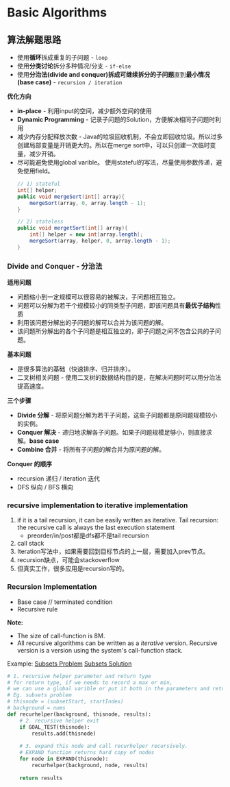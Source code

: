 <extoc></extoc>

# Basic Algorithms

## 算法解题思路

- 使用**循环**拆成重复的子问题 - `loop`
- 使用**分类讨论**拆分多种情况/分支 - `if-else`
- 使用**分治法(divide and conquer)**拆成**可继续拆分的子问题**直到**最小情况(base case)** - `recursion / iteration`

__优化方向__

- **in-place** - 利用input的空间，减少额外空间的使用
- **Dynamic Programming** - 记录子问题的Solution，方便解决相同子问题时利用
- 减少内存分配释放次数 - Java的垃圾回收机制，不会立即回收垃圾。所以过多创建局部变量是开销更大的。所以在merge sort中，可以只创建一次临时变量，减少开销。
- 尽可能避免使用global varible。 使用stateful的写法，尽量使用参数传递，避免使用field。
    ```java
    // 1) stateful
    int[] helper;
    public void mergeSort(int[] array){
    	mergeSort(array, 0, array.length - 1);
    }
    
    // 2) stateless
    public void mergetSort(int[] array){
    	int[] helper = new int[array.length];
    	mergeSort(array, helper, 0, array.length - 1);
    }
    ```
    

### Divide and Conquer - 分治法

__适用问题__

- 问题缩小到一定规模可以很容易的被解决，子问题相互独立。
- 问题可以分解为若干个规模较小的同类型子问题，即该问题具有**最优子结构**性质
- 利用该问题分解出的子问题的解可以合并为该问题的解。
- 该问题所分解出的各个子问题是相互独立的，即子问题之间不包含公共的子问题。

__基本问题__

- 是很多算法的基础（快速排序、归并排序）。
- 二叉树相关问题 - 使用二叉树的数据结构目的是，在解决问题时可以用分治法提高速度。

__三个步骤__

- **Divide 分解** - 将原问题分解为若干子问题，这些子问题都是原问题规模较小的实例。
- **Conquer 解决** - 递归地求解各子问题。如果子问题规模足够小，则直接求解。**base case**
- **Combine 合并** - 将所有子问题的解合并为原问题的解。

__Conquer 的顺序__

- recursion 递归 / iteration 迭代
- DFS 纵向 / BFS 横向

### recursive implementation to iterative implementation

1. if it is a tail recursion, it can be easily written as iterative.
Tail recursion: the recursive call is always the last execution statement
    - preorder/in/post都是dfs都不是tail recursion
2. call stack
3. Iteration写法中，如果需要回到目标节点的上一层，需要加入prev节点。
4. recursion缺点，可能会stackoverflow
5. 但真实工作，很多应用是recursion写的。


### Recursion Implementation

- Base case // terminated condition
- Recursive rule

__Note:__

- The size of call-function is 8M.
- All recursive algorithms can be written as a _iterative_ version. Recursive version is a version using the system's call-function stack.

Example: 
[Subsets Problem](http://www.lintcode.com/zh-cn/problem/subsets-ii/#)
[Subsets Solution](http://www.jiuzhang.com/solutions/subsets/)

```python
# 1. recursive helper parameter and return type
# for return type, if we needs to record a max or min,
# we can use a global varible or put it both in the parameters and return type.
# Eg. subsets problem
# thisnode = (subsetStart, startIndex)
# background = nums
def recurhelper(background, thisnode, results):
    # 2. recursive helper exit
    if GOAL_TEST(thisnode):
        results.add(thisnode)
    
    # 3. expand this node and call recurhelper recursively.
    # EXPAND function returns hard copy of nodes
    for node in EXPAND(thisnode):
        recurhelper(background, node, results)
    
    return results
```

